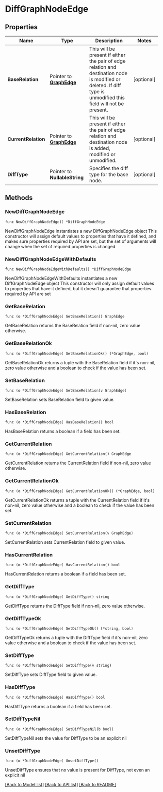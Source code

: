 # DiffGraphNodeEdge

## Properties

Name | Type | Description | Notes
------------ | ------------- | ------------- | -------------
**BaseRelation** | Pointer to [**GraphEdge**](GraphEdge.md) | This will be present if either the pair of edge relation and destination node is modified or deleted. If diff type is unmodified this field will not be present. | [optional] 
**CurrentRelation** | Pointer to [**GraphEdge**](GraphEdge.md) | This will be present if either the pair of edge relation and destination node is added, modified or unmodified. | [optional] 
**DiffType** | Pointer to **NullableString** | Specifies the diff type for the base node. | [optional] 

## Methods

### NewDiffGraphNodeEdge

`func NewDiffGraphNodeEdge() *DiffGraphNodeEdge`

NewDiffGraphNodeEdge instantiates a new DiffGraphNodeEdge object
This constructor will assign default values to properties that have it defined,
and makes sure properties required by API are set, but the set of arguments
will change when the set of required properties is changed

### NewDiffGraphNodeEdgeWithDefaults

`func NewDiffGraphNodeEdgeWithDefaults() *DiffGraphNodeEdge`

NewDiffGraphNodeEdgeWithDefaults instantiates a new DiffGraphNodeEdge object
This constructor will only assign default values to properties that have it defined,
but it doesn't guarantee that properties required by API are set

### GetBaseRelation

`func (o *DiffGraphNodeEdge) GetBaseRelation() GraphEdge`

GetBaseRelation returns the BaseRelation field if non-nil, zero value otherwise.

### GetBaseRelationOk

`func (o *DiffGraphNodeEdge) GetBaseRelationOk() (*GraphEdge, bool)`

GetBaseRelationOk returns a tuple with the BaseRelation field if it's non-nil, zero value otherwise
and a boolean to check if the value has been set.

### SetBaseRelation

`func (o *DiffGraphNodeEdge) SetBaseRelation(v GraphEdge)`

SetBaseRelation sets BaseRelation field to given value.

### HasBaseRelation

`func (o *DiffGraphNodeEdge) HasBaseRelation() bool`

HasBaseRelation returns a boolean if a field has been set.

### GetCurrentRelation

`func (o *DiffGraphNodeEdge) GetCurrentRelation() GraphEdge`

GetCurrentRelation returns the CurrentRelation field if non-nil, zero value otherwise.

### GetCurrentRelationOk

`func (o *DiffGraphNodeEdge) GetCurrentRelationOk() (*GraphEdge, bool)`

GetCurrentRelationOk returns a tuple with the CurrentRelation field if it's non-nil, zero value otherwise
and a boolean to check if the value has been set.

### SetCurrentRelation

`func (o *DiffGraphNodeEdge) SetCurrentRelation(v GraphEdge)`

SetCurrentRelation sets CurrentRelation field to given value.

### HasCurrentRelation

`func (o *DiffGraphNodeEdge) HasCurrentRelation() bool`

HasCurrentRelation returns a boolean if a field has been set.

### GetDiffType

`func (o *DiffGraphNodeEdge) GetDiffType() string`

GetDiffType returns the DiffType field if non-nil, zero value otherwise.

### GetDiffTypeOk

`func (o *DiffGraphNodeEdge) GetDiffTypeOk() (*string, bool)`

GetDiffTypeOk returns a tuple with the DiffType field if it's non-nil, zero value otherwise
and a boolean to check if the value has been set.

### SetDiffType

`func (o *DiffGraphNodeEdge) SetDiffType(v string)`

SetDiffType sets DiffType field to given value.

### HasDiffType

`func (o *DiffGraphNodeEdge) HasDiffType() bool`

HasDiffType returns a boolean if a field has been set.

### SetDiffTypeNil

`func (o *DiffGraphNodeEdge) SetDiffTypeNil(b bool)`

 SetDiffTypeNil sets the value for DiffType to be an explicit nil

### UnsetDiffType
`func (o *DiffGraphNodeEdge) UnsetDiffType()`

UnsetDiffType ensures that no value is present for DiffType, not even an explicit nil

[[Back to Model list]](../README.md#documentation-for-models) [[Back to API list]](../README.md#documentation-for-api-endpoints) [[Back to README]](../README.md)


